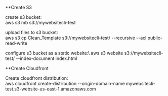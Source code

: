 **Create S3

create s3 bucket:\
aws s3 mb s3://mywebsitecli-test

upload files to s3 bucket:\
aws s3 cp Clean_Template s3://mywebsitecli-test/ --recursive --acl public-read-write

configure s3 bucket as a static website:\ 
aws s3 website s3://mywebsitecli-test/ --index-document index.html

**Create Cloudfront

Create cloudfront distribution:\
aws cloudfront create-distribution --origin-domain-name mywebsitecli-test.s3-website-us-east-1.amazonaws.com


